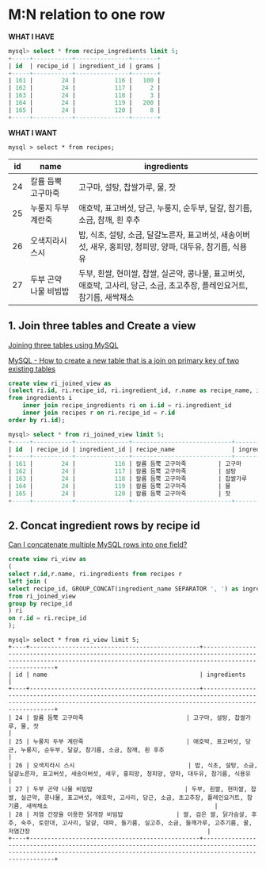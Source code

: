 # M:N relation to one row

**WHAT I HAVE**

```sql
mysql> select * from recipe_ingredients limit 5;
+-----+-----------+---------------+-------+
| id  | recipe_id | ingredient_id | grams |
+-----+-----------+---------------+-------+
| 161 |        24 |           116 |   100 |
| 162 |        24 |           117 |     2 |
| 163 |        24 |           118 |     3 |
| 164 |        24 |           119 |   200 |
| 165 |        24 |           120 |     8 |
+-----+-----------+---------------+-------+

```

**WHAT I WANT**

`mysql > select * from recipes;`

| id   | name | ingredients |
| ---- | ---- | ----------- |
| 24   | 칼륨 듬뿍 고구마죽 | 고구마, 설탕, 찹쌀가루, 물, 잣 |
| 25   | 누룽지 두부 계란죽 | 애호박, 표고버섯, 당근, 누룽지, 순두부, 달걀, 참기름, 소금, 참깨, 흰 후추 |
| 26   | 오색지라시 스시 | 밥, 식초, 설탕, 소금, 달걀노른자, 표고버섯, 새송이버섯, 새우, 홍피망, 청피망, 양파, 대두유, 참기름, 식용유 |
| 27   | 두부 곤약 나물 비빔밥 | 두부, 흰쌀, 현미쌀, 찹쌀, 실곤약, 콩나물, 표고버섯, 애호박, 고사리, 당근, 소금, 초고추장, 플레인요거트, 참기름, 새싹채소 |



## 1. Join three tables and Create a view

 [Joining three tables using MySQL](https://stackoverflow.com/questions/3709560/joining-three-tables-using-mysql)

[MySQL - How to create a new table that is a join on primary key of two existing tables](https://stackoverflow.com/questions/2112043/mysql-how-to-create-a-new-table-that-is-a-join-on-primary-key-of-two-existing)

```sql
create view ri_joined_view as
(select ri.id, ri.recipe_id, ri.ingredient_id, r.name as recipe_name, i.name as ingredient_name
from ingredients i
	inner join recipe_ingredients ri on i.id = ri.ingredient_id
	inner join recipes r on ri.recipe_id = r.id
order by ri.id);
```

```sql
mysql> select * from ri_joined_view limit 5;
+-----+-----------+---------------+----------------------------+-----------------+
| id  | recipe_id | ingredient_id | recipe_name                | ingredient_name |
+-----+-----------+---------------+----------------------------+-----------------+
| 161 |        24 |           116 | 칼륨 듬뿍 고구마죽         | 고구마          |
| 162 |        24 |           117 | 칼륨 듬뿍 고구마죽         | 설탕            |
| 163 |        24 |           118 | 칼륨 듬뿍 고구마죽         | 찹쌀가루        |
| 164 |        24 |           119 | 칼륨 듬뿍 고구마죽         | 물              |
| 165 |        24 |           120 | 칼륨 듬뿍 고구마죽         | 잣              |
+-----+-----------+---------------+----------------------------+-----------------+

```

## 2. Concat ingredient rows by recipe id

[Can I concatenate multiple MySQL rows into one field?](https://stackoverflow.com/questions/276927/can-i-concatenate-multiple-mysql-rows-into-one-field)

```sql
create view ri_view as
(
select r.id,r.name, ri.ingredients from recipes r
left join (
select recipe_id, GROUP_CONCAT(ingredient_name SEPARATOR ', ') as ingredients
from ri_joined_view
group by recipe_id
) ri
on r.id = ri.recipe_id
);
```

```
mysql> select * from ri_view limit 5;
+----+------------------------------------------------+------------------------------------------------------------------------------------------------------------------------------------------------------------------------+
| id | name                                           | ingredients                                                                                                                                                            |
+----+------------------------------------------------+------------------------------------------------------------------------------------------------------------------------------------------------------------------------+
| 24 | 칼륨 듬뿍 고구마죽                             | 고구마, 설탕, 찹쌀가루, 물, 잣                                                                                                                                         |
| 25 | 누룽지 두부 계란죽                             | 애호박, 표고버섯, 당근, 누룽지, 순두부, 달걀, 참기름, 소금, 참깨, 흰 후추                                                                                              |
| 26 | 오색지라시 스시                                | 밥, 식초, 설탕, 소금, 달걀노른자, 표고버섯, 새송이버섯, 새우, 홍피망, 청피망, 양파, 대두유, 참기름, 식용유                                                             |
| 27 | 두부 곤약 나물 비빔밥                          | 두부, 흰쌀, 현미쌀, 찹쌀, 실곤약, 콩나물, 표고버섯, 애호박, 고사리, 당근, 소금, 초고추장, 플레인요거트, 참기름, 새싹채소                                               |
| 28 | 저염 간장을 이용한 닭개장 비빔밥               | 쌀, 검은 쌀, 닭가슴살, 후추, 숙주, 토란대, 고사리, 달걀, 대파, 들기름, 실고추, 소금, 들깨가루, 고추기름, 꿀, 저염간장                                                  |
+----+------------------------------------------------+------------------------------------------------------------------------------------------------------------------------------------------------------------------------+

```



